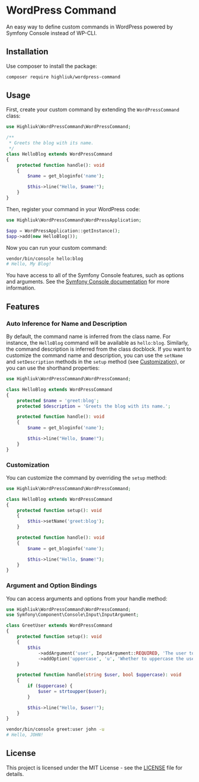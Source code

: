 # WordPress Command

An easy way to define custom commands in WordPress powered by Symfony Console instead of WP-CLI.

## Installation

Use composer to install the package:

```bash
composer require highliuk/wordpress-command
```

## Usage

First, create your custom command by extending the `WordPressCommand` class:

```php
use Highliuk\WordPressCommand\WordPressCommand;

/**
 * Greets the blog with its name.
 */
class HelloBlog extends WordPressCommand
{
    protected function handle(): void
    {
        $name = get_bloginfo('name');

        $this->line("Hello, $name!");
    }
}
```

Then, register your command in your WordPress code:

```php
use Highliuk\WordPressCommand\WordPressApplication;

$app = WordPressApplication::getInstance();
$app->add(new HelloBlog());
```

Now you can run your custom command:

```bash
vendor/bin/console hello:blog
# Hello, My Blog!
```

You have access to all of the Symfony Console features, such as options and arguments. See the [Symfony Console documentation](https://symfony.com/doc/current/components/console.html) for more information.

## Features

### Auto Inference for Name and Description

By default, the command name is inferred from the class name. For instance, the `HelloBlog` command will be available as `hello:blog`. Similarly, the command description is inferred from the class docblock. If you want to customize the command name and description, you can use the `setName` and `setDescription` methods in the `setup` method (see [Customization](#customization)), or you can use the shorthand properties:

```php
use Highliuk\WordPressCommand\WordPressCommand;

class HelloBlog extends WordPressCommand
{
    protected $name = 'greet:blog';
    protected $description = 'Greets the blog with its name.';

    protected function handle(): void
    {
        $name = get_bloginfo('name');

        $this->line("Hello, $name!");
    }
}
```

### Customization

You can customize the command by overriding the `setup` method:

```php
use Highliuk\WordPressCommand\WordPressCommand;

class HelloBlog extends WordPressCommand
{
    protected function setup(): void
    {
        $this->setName('greet:blog');
    }

    protected function handle(): void
    {
        $name = get_bloginfo('name');

        $this->line("Hello, $name!");
    }
}
```

### Argument and Option Bindings

You can access arguments and options from your handle method:

```php
use Highliuk\WordPressCommand\WordPressCommand;
use Symfony\Component\Console\Input\InputArgument;

class GreetUser extends WordPressCommand
{
    protected function setup(): void
    {
        $this
            ->addArgument('user', InputArgument::REQUIRED, 'The user to greet')
            ->addOption('uppercase', 'u', 'Whether to uppercase the user name');
    }

    protected function handle(string $user, bool $uppercase): void
    {
        if ($uppercase) {
            $user = strtoupper($user);
        }

        $this->line("Hello, $user!");
    }
}
```

```bash
vendor/bin/console greet:user john -u
# Hello, JOHN!
```

## License

This project is licensed under the MIT License - see the [LICENSE](LICENSE) file for details.
